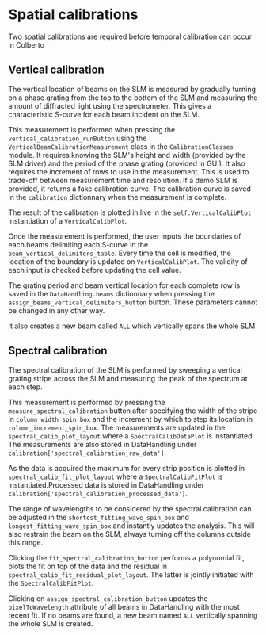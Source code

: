 # Spatial calibrations

Two spatial calibrations are required before temporal calibration can occur in Colberto

## Vertical calibration

The vertical location of beams on the SLM is measured by gradually turning on a phase grating from the top to the bottom of the SLM and measuring the amount of diffracted light using the spectrometer. This gives a characteristic S-curve for each beam incident on the SLM.

This measurement is performed when pressing the `vertical_calibration_runButton` using the `VerticalBeamCalibrationMeasurement` class in the `CalibrationClasses` module.
It requires knowing the SLM's height and width (provided by the SLM driver) and the period of the phase grating (provided in GUI).
It also requires the increment of rows to use in the measurement. This is used to trade-off between measurement time and resolution.
If a demo SLM is provided, it returns a fake calibration curve.
The calibration curve is saved in the `calibration` dictionnary when the measurement is complete.

The result of the calibration is plotted in live in the `self.VerticalCalibPlot` instantiation of a `VerticalCalibPlot`.

Once the measurement is performed, the user inputs the boundaries of each beams delimiting each S-curve in the `beam_vertical_delimiters_table`. Every time the cell is modified, the location of the boundary is updated on `VerticalCalibPlot`. The validity of each input is checked before updating the cell value.

The grating period and beam vertical location for each complete row is saved in the `DataHandling.beams` dictionnary when pressing the `assign_beams_vertical_delimiters_button` button. These parameters cannot be changed in any other way.

It also creates a new beam called `ALL` which vertically spans the whole SLM.

## Spectral calibration

The spectral calibration of the SLM is performed by sweeping a vertical grating stripe across the SLM and measuring the peak of the spectrum at each step.

This measurement is performed by pressing the `measure_spectral_calibration` button after specifying the width of the stripe in `column_width_spin_box` and the increment by which to step its location in `column_increment_spin_box`. The measurements are updated in the `spectral_calib_plot_layout` where a `SpectralCalibDataPlot` is instantiated. The measurements are also stored in DataHandling under `calibration['spectral_calibration_raw_data']`.

As the data is acquired the maximum for every strip position is plotted in `spectral_calib_fit_plot_layout` where a `SpectralCalibFitPlot` is instantiated.Processed data is stored in DataHandling under `calibration['spectral_calibration_processed_data']`.

The range of wavelengths to be considered by the spectral calibration can be adjusted in the `shortest_fitting_wave_spin_box` and `longest_fitting_wave_spin_box` and instantly updates the analysis. This will also restrain the beam on the SLM, always turning off the columns outside this range.

Clicking the `fit_spectral_calibration_button` performs a polynomial fit, plots the fit on top of the data and the residual in `spectral_calib_fit_residual_plot_layout`. The latter is jointly initiated with the `SpectralCalibFitPlot`. 

Clicking on `assign_spectral_calibration_button` updates the `pixelToWavelength` attribute of all beams in DataHandling with the most recent fit. If no beams are found, a new beam named `ALL` vertically spanning the whole SLM is created.

